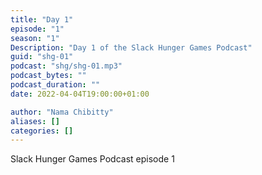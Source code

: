 ```yaml
---
title: "Day 1"
episode: "1"
season: "1"
Description: "Day 1 of the Slack Hunger Games Podcast"
guid: "shg-01"
podcast: "shg/shg-01.mp3"
podcast_bytes: ""
podcast_duration: ""
date: 2022-04-04T19:00:00+01:00

author: "Nama Chibitty"
aliases: []
categories: []
---
```


Slack Hunger Games Podcast episode 1